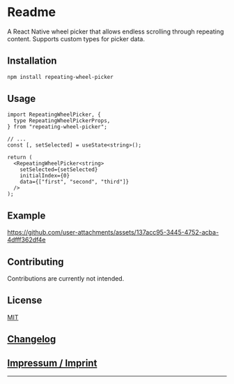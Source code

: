 # Readme

A React Native wheel picker that allows endless scrolling through repeating content.
Supports custom types for picker data.


## Installation

```sh
npm install repeating-wheel-picker
```


## Usage

```tsx
import RepeatingWheelPicker, {
  type RepeatingWheelPickerProps,
} from "repeating-wheel-picker";

// ...
const [, setSelected] = useState<string>();

return (
  <RepeatingWheelPicker<string>
    setSelected={setSelected}
    initialIndex={0}
    data={["first", "second", "third"]}
  />
);
```


## Example

https://github.com/user-attachments/assets/137acc95-3445-4752-acba-4dfff362df4e


## Contributing

Contributions are currently not intended.


## License

[MIT](LICENSE)


## [Changelog](CHANGELOG.md)


## [Impressum / Imprint](https://amabeth.github.io/#imprint)


---
